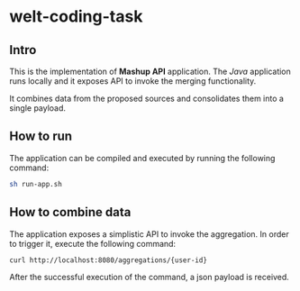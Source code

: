 # welt-coding-task

## Intro
This is the implementation of **Mashup API** application. The *Java* application
runs locally and it exposes API to invoke the merging functionality.

It combines data from the proposed sources and consolidates them into a single
payload.

## How to run
The application can be compiled and executed by running the following command:
```bash
sh run-app.sh
```

## How to combine data
The application exposes a simplistic API to invoke the aggregation.
In order to trigger it, execute the following command:
```bash
curl http://localhost:8080/aggregations/{user-id}
```
After the successful execution of the command, a json payload is received.
